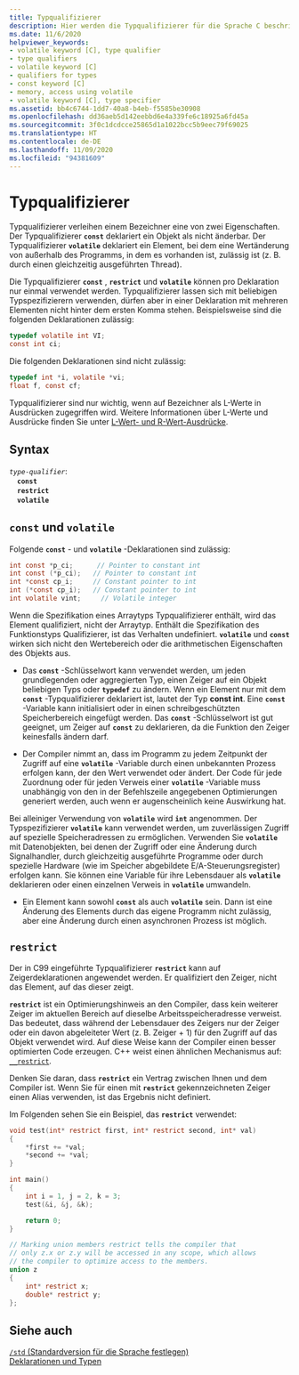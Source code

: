 ```yaml
---
title: Typqualifizierer
description: Hier werden die Typqualifizierer für die Sprache C beschrieben, die im Microsoft Visual C-Compiler verwendet werden.
ms.date: 11/6/2020
helpviewer_keywords:
- volatile keyword [C], type qualifier
- type qualifiers
- volatile keyword [C]
- qualifiers for types
- const keyword [C]
- memory, access using volatile
- volatile keyword [C], type specifier
ms.assetid: bb4c6744-1dd7-40a8-b4eb-f5585be30908
ms.openlocfilehash: dd36aeb5d142eebbd6e4a339fe6c18925a6fd45a
ms.sourcegitcommit: 3f0c1dcdcce25865d1a1022bcc5b9eec79f69025
ms.translationtype: HT
ms.contentlocale: de-DE
ms.lasthandoff: 11/09/2020
ms.locfileid: "94381609"
---
```

# <a name="type-qualifiers"></a>Typqualifizierer

Typqualifizierer verleihen einem Bezeichner eine von zwei Eigenschaften. Der Typqualifizierer **`const`** deklariert ein Objekt als nicht änderbar. Der Typqualifizierer **`volatile`** deklariert ein Element, bei dem eine Wertänderung von außerhalb des Programms, in dem es vorhanden ist, zulässig ist (z. B. durch einen gleichzeitig ausgeführten Thread).

Die Typqualifizierer **`const`** , **`restrict`** und **`volatile`** können pro Deklaration nur einmal verwendet werden. Typqualifizierer lassen sich mit beliebigen Typspezifizierern verwenden, dürfen aber in einer Deklaration mit mehreren Elementen nicht hinter dem ersten Komma stehen. Beispielsweise sind die folgenden Deklarationen zulässig:

```c
typedef volatile int VI;
const int ci;
```

Die folgenden Deklarationen sind nicht zulässig:

```c
typedef int *i, volatile *vi;
float f, const cf;
```

Typqualifizierer sind nur wichtig, wenn auf Bezeichner als L-Werte in Ausdrücken zugegriffen wird. Weitere Informationen über L-Werte und Ausdrücke finden Sie unter [L-Wert- und R-Wert-Ausdrücke](../c-language/l-value-and-r-value-expressions.md).

## <a name="syntax"></a>Syntax

*`type-qualifier`*:\
&emsp;**`const`**\
&emsp;**`restrict`**\
&emsp;**`volatile`**

## <a name="const-and-volatile"></a>`const` und `volatile`

Folgende **`const`** - und **`volatile`** -Deklarationen sind zulässig:

```c
int const *p_ci;      // Pointer to constant int
int const (*p_ci);   // Pointer to constant int
int *const cp_i;     // Constant pointer to int
int (*const cp_i);   // Constant pointer to int
int volatile vint;     // Volatile integer
```

Wenn die Spezifikation eines Arraytyps Typqualifizierer enthält, wird das Element qualifiziert, nicht der Arraytyp. Enthält die Spezifikation des Funktionstyps Qualifizierer, ist das Verhalten undefiniert. **`volatile`** und **`const`** wirken sich nicht den Wertebereich oder die arithmetischen Eigenschaften des Objekts aus.

- Das **`const`** -Schlüsselwort kann verwendet werden, um jeden grundlegenden oder aggregierten Typ, einen Zeiger auf ein Objekt beliebigen Typs oder **`typedef`** zu ändern. Wenn ein Element nur mit dem **`const`** -Typqualifizierer deklariert ist, lautet der Typ **const int**. Eine **`const`** -Variable kann initialisiert oder in einen schreibgeschützten Speicherbereich eingefügt werden. Das **`const`** -Schlüsselwort ist gut geeignet, um Zeiger auf **`const`** zu deklarieren, da die Funktion den Zeiger keinesfalls ändern darf.

- Der Compiler nimmt an, dass im Programm zu jedem Zeitpunkt der Zugriff auf eine **`volatile`** -Variable durch einen unbekannten Prozess erfolgen kann, der den Wert verwendet oder ändert. Der Code für jede Zuordnung oder für jeden Verweis einer **`volatile`** -Variable muss unabhängig von den in der Befehlszeile angegebenen Optimierungen generiert werden, auch wenn er augenscheinlich keine Auswirkung hat.

Bei alleiniger Verwendung von **`volatile`** wird **`int`** angenommen. Der Typspezifizierer **`volatile`** kann verwendet werden, um zuverlässigen Zugriff auf spezielle Speicheradressen zu ermöglichen. Verwenden Sie **`volatile`** mit Datenobjekten, bei denen der Zugriff oder eine Änderung durch Signalhandler, durch gleichzeitig ausgeführte Programme oder durch spezielle Hardware (wie im Speicher abgebildete E/A-Steuerungsregister) erfolgen kann. Sie können eine Variable für ihre Lebensdauer als **`volatile`** deklarieren oder einen einzelnen Verweis in **`volatile`** umwandeln.

- Ein Element kann sowohl **`const`** als auch **`volatile`** sein. Dann ist eine Änderung des Elements durch das eigene Programm nicht zulässig, aber eine Änderung durch einen asynchronen Prozess ist möglich.
 
## `restrict`

Der in C99 eingeführte Typqualifizierer **`restrict`** kann auf Zeigerdeklarationen angewendet werden. Er qualifiziert den Zeiger, nicht das Element, auf das dieser zeigt.

**`restrict`** ist ein Optimierungshinweis an den Compiler, dass kein weiterer Zeiger im aktuellen Bereich auf dieselbe Arbeitsspeicheradresse verweist. Das bedeutet, dass während der Lebensdauer des Zeigers nur der Zeiger oder ein davon abgeleiteter Wert (z. B. Zeiger + 1) für den Zugriff auf das Objekt verwendet wird. Auf diese Weise kann der Compiler einen besser optimierten Code erzeugen. C++ weist einen ähnlichen Mechanismus auf: [`__restrict`](../cpp/extension-restrict.md).

Denken Sie daran, dass **`restrict`** ein Vertrag zwischen Ihnen und dem Compiler ist. Wenn Sie für einen mit **`restrict`** gekennzeichneten Zeiger einen Alias verwenden, ist das Ergebnis nicht definiert.

Im Folgenden sehen Sie ein Beispiel, das **`restrict`** verwendet:

```c
void test(int* restrict first, int* restrict second, int* val)
{
    *first += *val;
    *second += *val;
}

int main()
{
    int i = 1, j = 2, k = 3;
    test(&i, &j, &k);

    return 0;
}

// Marking union members restrict tells the compiler that
// only z.x or z.y will be accessed in any scope, which allows
// the compiler to optimize access to the members.
union z 
{
    int* restrict x;
    double* restrict y;
};
```

## <a name="see-also"></a>Siehe auch

[`/std` (Standardversion für die Sprache festlegen)](../build/reference/std-specify-language-standard-version.md)\
[Deklarationen und Typen](../c-language/declarations-and-types.md)
